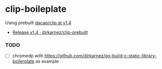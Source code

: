 clip-boileplate
===============
Using prebuilt [dacap/clip at v1.4](https://github.com/dacap/clip/tree/v1.4)
- [Release v1.4 · dirkarnez/clip-prebuilt](https://github.com/dirkarnez/clip-prebuilt/releases/tag/v1.4)

### TODO
- [ ] chromedp with https://github.com/dirkarnez/go-build-c-static-library-boilerplate as example
